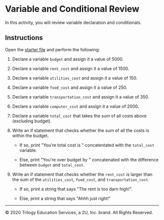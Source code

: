 # Variable and Conditional Review

In this activity, you will review variable declaration and conditionals.

## Instructions

Open the [starter file](Unsolved/condition-control-flow-01.py) and perform the following:

1. Declare a variable `budget` and assign it a value of 5000.

2. Declare a variable `rent_cost` and assign it a value of 1500.

3. Declare a variable `utilities_cost` and assign it a value of 150.

4. Declare a variable `food_cost` and assign it a value of 250.

5. Declare a variable `transportation_cost` and assign it a value of 350.

6. Declare a variable `computer_cost` and assign it a value of 2000.

7. Declare a variable `total_cost` that takes the sum of all costs above (excluding budget).

8. Write an if statement that checks whether the sum of all the costs is within the budget.

    * If so, print "You're total cost is " concatentated with the `total_cost` variable.

    * Else, print "You're over budget by " concatenated with the difference between `budget` and `total_cost`.

9. Write an if statement that checks whether the `rent_cost` is larger than the sum of the `utilities_cost`, `food_cost`, and `transportation_cost`.

    * If so, print a string that says "The rent is too darn high!".

    * Else, print a string that says "Ahhh just right!"

---

© 2020 Trilogy Education Services, a 2U, Inc. brand. All Rights Reserved.
